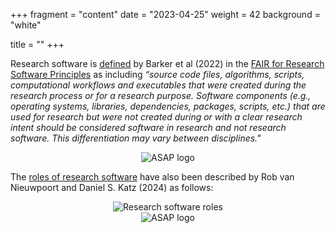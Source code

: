 +++
fragment = "content"
date = "2023-04-25"
weight = 42
background = "white"

title = ""
+++

Research software is [defined](https://doi.org/10.15497/RDA00068) by Barker et al (2022) in the [FAIR for Research Software Principles](https://www.nature.com/articles/s41597-022-01710-x) as including _“source code files, algorithms, scripts, computational workflows and executables that were created during the research process or for a research purpose. Software components (e.g., operating systems, libraries, dependencies, packages, scripts, etc.) that are used for research but were not created during or with a clear research intent should be considered software in research and not research software. This differentiation may vary between disciplines."_

<div style="text-align:center">
    <img src="ASAP_FullColor.png" alt="ASAP logo">
</div>

The [roles of research software](https://doi.org/10.54900/xdh2x-kj281) have also been described by Rob van Nieuwpoort and Daniel S. Katz (2024) as follows:

<div style="text-align:center">
    <img src="RS_roles_v2.jpeg" alt="Research software roles">
</div>

<div style="text-align:center">
    <img src="ASAP_FullColor.png" alt="ASAP logo">
</div>

